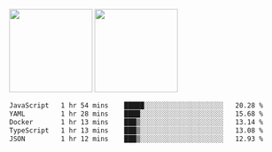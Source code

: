 <img src="https://github-readme-stats.vercel.app/api?username=Dream4ever&count_private=true&show_icons=true&theme=tokyonight" height="150" /> <img src="https://github-readme-stats.vercel.app/api/top-langs/?username=Dream4ever&count_private=true&show_icons=true&theme=tokyonight&langs_count=5&layout=compact" height="150" />

<!--START_SECTION:waka-->

```txt
JavaScript   1 hr 54 mins    █████░░░░░░░░░░░░░░░░░░░░   20.28 %
YAML         1 hr 28 mins    ████░░░░░░░░░░░░░░░░░░░░░   15.68 %
Docker       1 hr 13 mins    ███▒░░░░░░░░░░░░░░░░░░░░░   13.14 %
TypeScript   1 hr 13 mins    ███▒░░░░░░░░░░░░░░░░░░░░░   13.08 %
JSON         1 hr 12 mins    ███▒░░░░░░░░░░░░░░░░░░░░░   12.93 %
```

<!--END_SECTION:waka-->
